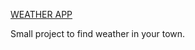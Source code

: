 [WEATHER APP](https://bohdan996.github.io/My-React-Weather-App/)

Small project to find weather in your town.

